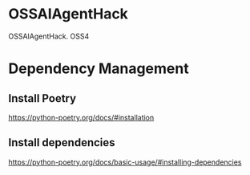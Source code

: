 # OSSAIAgentHack
OSSAIAgentHack. OSS4

# Dependency Management

## Install Poetry

https://python-poetry.org/docs/#installation

## Install dependencies

https://python-poetry.org/docs/basic-usage/#installing-dependencies
